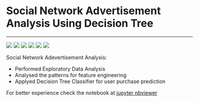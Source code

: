 # Social Network Advertisement Analysis Using Decision Tree

-----

![](https://img.shields.io/badge/Numpy-777BB4?style=for-the-badge&logo=numpy&logoColor=white)
![](https://img.shields.io/badge/Pandas-2C2D72?style=for-the-badge&logo=pandas&logoColor=white)
![](https://img.shields.io/badge/scikit_learn-F7931E?style=for-the-badge&logo=scikit-learn&logoColor=white)
![](https://img.shields.io/badge/Plotly-239120?style=for-the-badge&logo=plotly&logoColor=white)
![](https://img.shields.io/badge/Python-14354C?style=for-the-badge&logo=python&logoColor=white) 
![](https://img.shields.io/badge/Made%20with-Jupyter-orange?style=for-the-badge&logo=Jupyter)

Social Network Adevertisement Analysis:
- Performed Exploratory Data Analysis
- Analysed the patterns for feature engineering
- Applyed Decision Tree Classifier for user purchase prediction

For better experience check the notebook at [jupyter nbviewer](https://nbviewer.org/github/dSilu/SocialNetworkAdvertisementAnalysis/blob/main/DT_social_network_analysis.ipynb)
